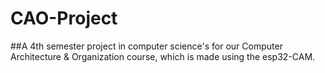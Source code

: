 # CAO-Project
##A 4th semester project in computer science's for our Computer Architecture &amp; Organization course, which is made using the esp32-CAM.
